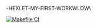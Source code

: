 -HEXLET-MY-FIRST-WORKWLOW\

[![Makefile CI](https://github.com/AndreyKrymski/-hexlet-my-first-workflow/actions/workflows/makefile.yml/badge.svg)](https://github.com/AndreyKrymski/-hexlet-my-first-workflow/actions/workflows/makefile.yml)
